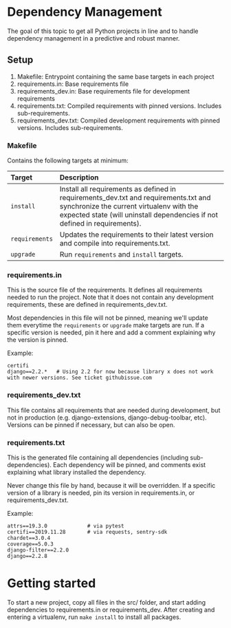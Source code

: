 
# Dependency Management

The goal of this topic to get all Python projects in line and to handle dependency management in a predictive and robust manner.

## Setup

1. Makefile: Entrypoint containing the same base targets in each project
2. requirements.in: Base requirements file
3. requirements_dev.in: Base requirements file for development requirements
4. requirements.txt: Compiled requirements with pinned versions. Includes sub-requirements.
5. requirements_dev.txt: Compiled development requirements with pinned versions. Includes sub-requirements.

### Makefile

Contains the following targets at minimum:

| Target            |  Description                             |
|:------------------|:------------------------------------------|
| `install`         | Install all requirements as defined in requirements_dev.txt and requirements.txt and synchronize the current virtualenv with the expected state (will uninstall dependencies if not defined in requirements).|
| `requirements`    | Updates the requirements to their latest version and compile into requirements.txt. |
| `upgrade`         | Run `requirements` and `install` targets. |

### requirements.in

This is the source file of the requirements. It defines all requirements needed to run the project. Note that it does not contain any development requirements, these are defined in requirements_dev.txt.

Most dependencies in this file will not be pinned, meaning we'll update them everytime the `requirements` or `upgrade` make targets are run. If a specific version is needed, pin it here and add a comment explaining why the version is pinned.

Example:
```
certifi
django==2.2.*   # Using 2.2 for now because library x does not work with newer versions. See ticket githubissue.com
```

### requirements_dev.txt

This file contains all requirements that are needed during development, but not in production (e.g. django-extensions, django-debug-toolbar, etc). Versions can be pinned if necessary, but can also be open.

### requirements.txt

This is the generated file containing all dependencies (including sub-dependencies). Each dependency will be pinned, and comments exist explaining what library installed the dependency.

Never change this file by hand, because it will be overridden. If a specific version of a library is needed, pin its version in requirements.in, or requirements_dev.txt.

Example:
```
attrs==19.3.0             # via pytest
certifi==2019.11.28       # via requests, sentry-sdk
chardet==3.0.4
coverage==5.0.3
django-filter==2.2.0
django==2.2.8
```

# Getting started

To start a new project, copy all files in the src/ folder, and start adding dependencies to requirements.in or requirements_dev. After creating and entering a virtualenv, run `make install` to install all packages.
